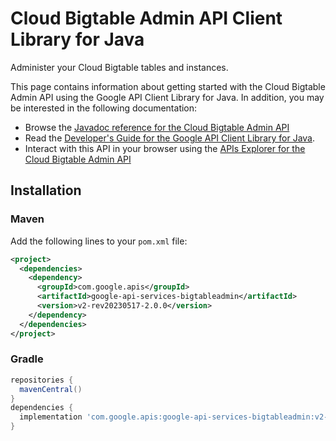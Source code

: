 # Cloud Bigtable Admin API Client Library for Java

Administer your Cloud Bigtable tables and instances.

This page contains information about getting started with the Cloud Bigtable Admin API
using the Google API Client Library for Java. In addition, you may be interested
in the following documentation:

* Browse the [Javadoc reference for the Cloud Bigtable Admin API][javadoc]
* Read the [Developer's Guide for the Google API Client Library for Java][google-api-client].
* Interact with this API in your browser using the [APIs Explorer for the Cloud Bigtable Admin API][api-explorer]

## Installation

### Maven

Add the following lines to your `pom.xml` file:

```xml
<project>
  <dependencies>
    <dependency>
      <groupId>com.google.apis</groupId>
      <artifactId>google-api-services-bigtableadmin</artifactId>
      <version>v2-rev20230517-2.0.0</version>
    </dependency>
  </dependencies>
</project>
```

### Gradle

```gradle
repositories {
  mavenCentral()
}
dependencies {
  implementation 'com.google.apis:google-api-services-bigtableadmin:v2-rev20230517-2.0.0'
}
```

[javadoc]: https://googleapis.dev/java/google-api-services-bigtableadmin/latest/index.html
[google-api-client]: https://github.com/googleapis/google-api-java-client/
[api-explorer]: https://developers.google.com/apis-explorer/#p/bigtableadmin/v1/
